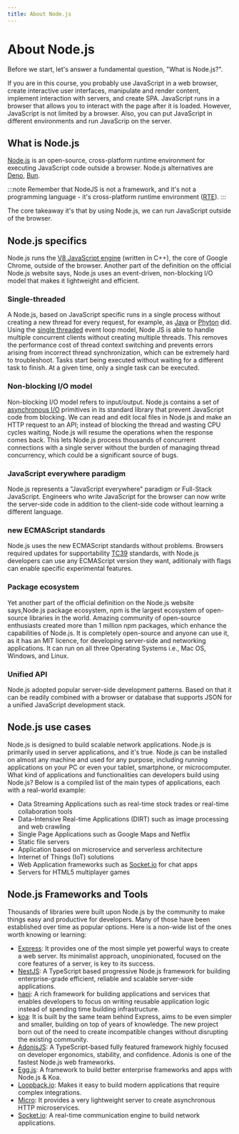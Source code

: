 ```yaml
---
title: About Node.js
---
```


# About Node.js

Before we start, let's answer a fundamental question, "What is Node.js?".

If you are in this course, you probably use JavaScript in a web browser, create interactive user interfaces, manipulate and render content, implement interaction with servers, and create SPA. 
JavaScript runs in a browser that allows you to interact with the page after it is loaded. However, JavaScript is not limited by a browser. 
Also, you can put JavaScript in different environments and run JavaScrip on the server. 

## What is Node.js

[Node.js](https://nodejs.org/en/) is an open-source, cross-platform runtime environment for executing JavaScript code outside a browser.
Node.js alternatives are [Deno](https://deno.land/), [Bun](https://bun.sh/).

:::note
Remember that NodeJS is not a framework, and it's not a programming language - it's cross-platform runtime environment ([RTE](https://en.wikipedia.org/wiki/Runtime_system)). 
:::

The core takeaway it's that by using Node.js, we can run JavaScript outside of the browser.

## Node.js specifics
Node.js runs the [V8 JavaScript engine](/docs/Intro/about/3_engine) (written in C++), the core of Google Chrome, outside of the browser.
Another part of the definition on the official Node.js website says, Node.js uses an event-driven, non-blocking I/O model that makes it lightweight and efficient.

### Single-threaded
A Node.js, based on JavaScript specific runs in a single process without creating a new thread for every request, for example, as [Java](https://www.java.com/en/download/help/whatis_java.html) or [Phyton](https://www.python.org/) did.
Using the [single threaded](https://en.wikipedia.org/wiki/Thread_(computing)) event loop model, Node JS is able to handle multiple concurrent clients without creating multiple threads. This removes the performance cost of thread context switching and prevents errors arising from incorrect thread synchronization, which can be extremely hard to troubleshoot.
Tasks start being executed without waiting for a different task to finish. At a given time, only a single task can be executed.

### Non-blocking I/O model
Non-blocking I/O model refers to input/output. Node.js contains a set of [asynchronous I/O](https://en.wikipedia.org/wiki/Asynchronous_I/O) primitives in its standard library that prevent JavaScript code from blocking. We can read and edit local files in Node.js and make an HTTP request to an API; instead of blocking the thread and wasting CPU cycles waiting, Node.js will resume the operations when the response comes back.
This lets Node.js process thousands of concurrent connections with a single server without the burden of managing thread concurrency, which could be a significant source of bugs.

### JavaScript everywhere paradigm
Node.js represents a "JavaScript everywhere" paradigm or Full-Stack JavaScript. Engineers who write JavaScript for the browser can now write the server-side code in addition to the client-side code without learning a different language.

### new ECMAScript standards
Node.js uses the new ECMAScript standards without problems. Browsers required updates for supportability [TC39](https://tc39.es/) standards, with Node.js developers can use any ECMAScript version they want, aditionaly with flags can enable specific experimental features.

### Package ecosystem
Yet another part of the official definition on the Node.js website says,Node.js package ecosystem, npm is the largest ecosystem of open-source libraries in the world.
Amazing community of open-source enthusiasts created more than 1 million npm packages, which enhance the capabilities of Node.js.
It is completely open-source and anyone can use it, as it has an MIT licence, for developing server-side and networking applications. 
It can run on all three Operating Systems i.e., Mac OS, Windows, and Linux.

### Unified API
Node.js adopted popular server-side development patterns.
Based on that it can be readily combined with a browser or database that supports JSON for a unified JavaScript development stack.


## Node.js use cases
Node.js is designed to build scalable network applications. Node.js is primarily used in server applications, and it's true. 
Node.js can be installed on almost any machine and used for any purpose, including running applications on your PC or even your tablet, smartphone, or microcomputer.
What kind of applications and functionalities can developers build using Node.js? Below is a compiled list of the main types of applications, each with a real-world example:

- Data Streaming Applications such as real-time stock trades or real-time collaboration tools
- Data-Intensive Real-time Applications (DIRT) such as image processing and web crawling
- Single Page Applications such as Google Maps and Netflix
- Static file servers 
- Application based on microservice and serverless architecture
- Internet of Things (IoT) solutions
- Web Application frameworks such as [Socket.io](https://socket.io/) for chat apps
- Servers for HTML5 multiplayer games


## Node.js Frameworks and Tools
Thousands of libraries were built upon Node.js by the community to make things easy and productive for developers.
Many of those have been established over time as popular options. Here is a non-wide list of the ones worth knowing or learning:

- [Express](https://expressjs.com/): It provides one of the most simple yet powerful ways to create a web server. Its minimalist approach, unopinionated, focused on the core features of a server, is key to its success.
- [NestJS](https://nestjs.com/): A TypeScript based progressive Node.js framework for building enterprise-grade efficient, reliable and scalable server-side applications.
- [hapi](https://hapi.dev/): A rich framework for building applications and services that enables developers to focus on writing reusable application logic instead of spending time building infrastructure.
- [koa](https://koajs.com/): It is built by the same team behind Express, aims to be even simpler and smaller, building on top of years of knowledge. The new project born out of the need to create incompatible changes without disrupting the existing community.
- [AdonisJS](https://adonisjs.com/): A TypeScript-based fully featured framework highly focused on developer ergonomics, stability, and confidence. Adonis is one of the fastest Node.js web frameworks.
- [Egg.js](https://www.eggjs.org/): A framework to build better enterprise frameworks and apps with Node.js & Koa.
- [Loopback.io](https://loopback.io/): Makes it easy to build modern applications that require complex integrations.
- [Micro](https://github.com/vercel/micro): It provides a very lightweight server to create asynchronous HTTP microservices.
- [Socket.io](https://socket.io/): A real-time communication engine to build network applications.

